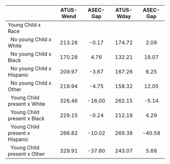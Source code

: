 
|                      |    ATUS-Wend |     ASEC-Gap |    ATUS-Wday |     ASEC-Gap |
| -------------------- | :----------: | :----------: | :----------: | :----------: |
| Young Child x Race   |              |              |              |              |
| &nbsp;&nbsp;No young Child x White |       213.26 |        -0.17 |       174.72 |         2.09 |
| &nbsp;&nbsp;No young Child x Black |       170.28 |         4.76 |       132.21 |        19.07 |
| &nbsp;&nbsp;No young Child x Hispanic |       209.97 |        -3.67 |       167.26 |         6.25 |
| &nbsp;&nbsp;No young Child x Other |       219.94 |        -4.75 |       158.32 |        12.05 |
| &nbsp;&nbsp;Young Child present x White |       326.46 |       -16.00 |       262.15 |        -5.14 |
| &nbsp;&nbsp;Young Child present x Black |       229.15 |        -0.24 |       212.18 |         4.29 |
| &nbsp;&nbsp;Young Child present x Hispanic |       266.82 |       -10.02 |       269.38 |       -40.58 |
| &nbsp;&nbsp;Young Child present x Other |       329.91 |       -37.60 |       243.07 |         5.68 |

